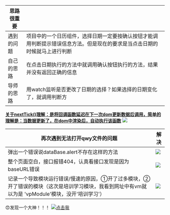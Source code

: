 | 思路很重要 |                                                              |
| ---------- | ------------------------------------------------------------ |
| 遇到的问题 | 项目中的一个日历组件，选择日期一定要按确认按钮才能调用判断提示错误信息方法。但是现在的要求是当点击日期的时候就马上进行判断 |
| 自己的思路 | 在点击日期执行的方法中就调用确认按钮执行的方法，结果并没有返回正确的信息 |
| 导师的思路 | 用watch监听是否更改了日期的选择？如果选择的日期变化了，就调用判断方 |
[**关于nextTick()理解：是将回调函数延迟在下一次dom更新数据后调用，简单的理解是：当数据更新了，在dom中渲染后，自动执行该函数**](https://blog.csdn.net/zhouzuoluo/article/details/84752280)
![](https://user-gold-cdn.xitu.io/2020/5/19/1722b824e4318cec?w=1029&h=486&f=png&s=81909)


| 再次遇到无法打开qwy文件的问题                                | 解决                                                         |
| ------------------------------------------------------------ | ------------------------------------------------------------ |
| 弹出一个错误说dataBase.alert不存在这样的方法                 | ![](https://user-gold-cdn.xitu.io/2020/5/19/1722b8f50fc04ed3?w=1477&h=153&f=png&s=29027) |
| 整个页面空白，接口报错404，认真看接口发现是因为baseURL错误   | ![](https://user-gold-cdn.xitu.io/2020/5/19/1722b9091486de12?w=1427&h=125&f=png&s=20250) |
| 记录一个导致模块运行错误/慢速的原因，①开了过多模块，②开了错误的模块（这次是培训学习模块，我看到网址中有vm就以为是    'vpModule'模块，没开'培训学习'） | ![](https://user-gold-cdn.xitu.io/2020/5/19/1722b923b7626be1?w=1485&h=368&f=png&s=81766) |

😍发现一个大神！！！
[![点击我](https://user-gold-cdn.xitu.io/2020/5/19/1722bcd25b665fad?w=757&h=181&f=png&s=13328)](https://www.jianshu.com/nb/26055774)